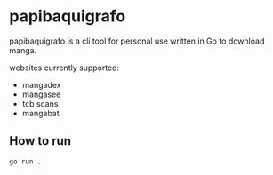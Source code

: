 # papibaquigrafo

papibaquigrafo is a cli tool for personal use written in Go to download manga.

websites currently supported:
- mangadex
- mangasee
- tcb scans
- mangabat

## How to run

`go run .`
